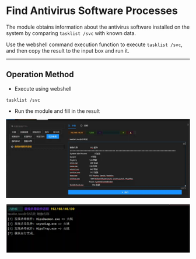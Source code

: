 # Find Antivirus Software Processes

The module obtains information about the antivirus software installed on the system by comparing `tasklist /svc` with known data.

Use the webshell command execution function to execute `tasklist /svc`, and then copy the result to the input box and run it.

****

## Operation Method

+ Execute using webshell

```plain
tasklist /svc
```

+ Run the module and fill in the result

![](img\Discovery_SecuritySoftwareDiscovery_ListAVByTasklist\1.webp)

![](img\Discovery_SecuritySoftwareDiscovery_ListAVByTasklist\2.webp)